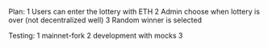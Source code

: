 Plan:
1 Users can enter the lottery with ETH
2 Admin choose when lottery is over (not decentralized well)
3 Random winner is selected

Testing:
1 mainnet-fork
2 development with mocks
3 
